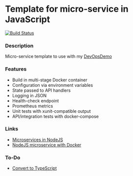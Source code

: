 # Template for micro-service in JavaScript #
[![Build Status](https://dev.azure.com/butzist/DevOpsDemo/_apis/build/status/DevOpsDemoTF.DevOpsDemo-template-JavaScript?branchName=master)](https://dev.azure.com/butzist/DevOpsDemo/_build/latest?definitionId=7&branchName=master)

### Description ###
Micro-service template to use with my [DevOpsDemo](https://github.com/DevOpsDemoTF/DevOpsDemo)

### Features ###
* Build in multi-stage Docker container
* Configuration via environment variables
* State passed to API handlers
* Logging in JSON
* Health-check endpoint
* Prometheus metrics
* Unit tests with xunit-compatible output
* API/integration tests with docker-compose

### Links ###
* [Microservices in NodeJS](https://nodesource.com/blog/microservices-in-nodejs)
* [NodeJS microservice with Docker](https://medium.com/@cramirez92/build-a-nodejs-cinema-microservice-and-deploying-it-with-docker-part-1-7e28e25bfa8b)

### To-Do ###
* [Convert to TypeScript](https://medium.com/javascript-in-plain-english/typescript-with-node-and-express-js-why-when-and-how-eb6bc73edd5d)
